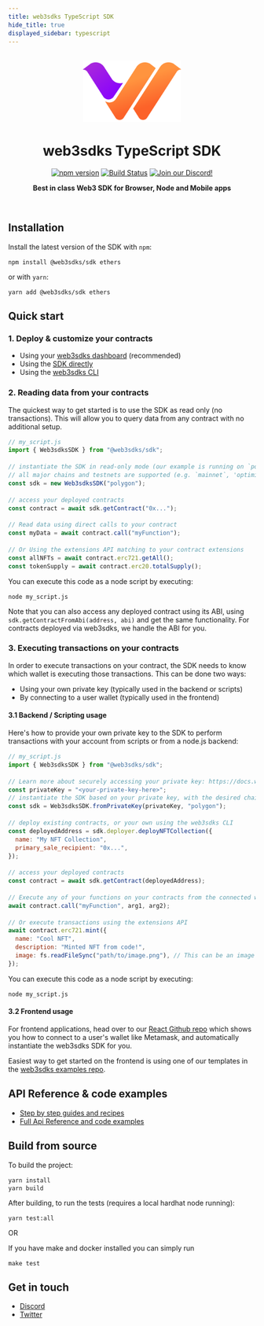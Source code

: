 ```yaml
---
title: web3sdks TypeScript SDK
hide_title: true
displayed_sidebar: typescript
---
```


<p align="center">
<br />
<a href="https://web3sdks.com"><img src="https://github.com/web3sdks/web3/blob/main/packages/sdk/logo.svg?raw=true" width="200" alt=""/></a>
<br />
</p>
<h1 align="center">web3sdks TypeScript SDK</h1>
<p align="center">
<a href="https://www.npmjs.com/package/@web3sdks/sdk"><img src="https://img.shields.io/npm/v/@web3sdks/sdk?color=red&label=npm&logo=npm" alt="npm version"/></a>
<a href="https://github.com/web3sdks/web3/actions/workflows/CI.yml"><img alt="Build Status" src="https://github.com/web3sdks/web3/actions/workflows/CI.yml/badge.svg"/></a>
<a href="https://discord.gg/KX2tsh9A"><img alt="Join our Discord!" src="https://img.shields.io/discord/834227967404146718.svg?color=7289da&label=discord&logo=discord&style=flat"/></a>

</p>
<p align="center"><strong>Best in class Web3 SDK for Browser, Node and Mobile apps</strong></p>
<br />

## Installation

Install the latest version of the SDK with `npm`:

```shell
npm install @web3sdks/sdk ethers
```

or with `yarn`:

```shell
yarn add @web3sdks/sdk ethers
```

## Quick start

### 1. Deploy & customize your contracts

- Using your [web3sdks dashboard](https://web3sdks.com/dashboard) (recommended)
- Using the [SDK directly](https://docs.web3sdks.com/typescript/sdk.contractdeployer)
- Using the [web3sdks CLI](https://docs.web3sdks.com/deploy)

### 2. Reading data from your contracts

The quickest way to get started is to use the SDK as read only (no transactions).
This will allow you to query data from any contract with no additional setup.

```javascript title="my_script.js"
// my_script.js
import { Web3sdksSDK } from "@web3sdks/sdk";

// instantiate the SDK in read-only mode (our example is running on `polygon` here)
// all major chains and testnets are supported (e.g. `mainnet`, 'optimism`, 'arbitrum', 'polygon', `goerli`, 'mumbai', etc.)
const sdk = new Web3sdksSDK("polygon");

// access your deployed contracts
const contract = await sdk.getContract("0x...");

// Read data using direct calls to your contract
const myData = await contract.call("myFunction");

// Or Using the extensions API matching to your contract extensions
const allNFTs = await contract.erc721.getAll();
const tokenSupply = await contract.erc20.totalSupply();
```

You can execute this code as a node script by executing:

```shell
node my_script.js
```

Note that you can also access any deployed contract using its ABI, using `sdk.getContractFromAbi(address, abi)` and get the same functionality. For contracts deployed via web3sdks, we handle the ABI for you.

### 3. Executing transactions on your contracts

In order to execute transactions on your contract, the SDK needs to know which wallet is executing those transactions.
This can be done two ways:

- Using your own private key (typically used in the backend or scripts)
- By connecting to a user wallet (typically used in the frontend)

#### 3.1 Backend / Scripting usage

Here's how to provide your own private key to the SDK to perform transactions with your account from scripts or from a node.js backend:

```javascript title="my_script.js"
// my_script.js
import { Web3sdksSDK } from "@web3sdks/sdk";

// Learn more about securely accessing your private key: https://docs.web3sdks.com/web3-sdk/set-up-the-sdk/securing-your-private-key
const privateKey = "<your-private-key-here>";
// instantiate the SDK based on your private key, with the desired chain to connect to
const sdk = Web3sdksSDK.fromPrivateKey(privateKey, "polygon");

// deploy existing contracts, or your own using the web3sdks CLI
const deployedAddress = sdk.deployer.deployNFTCollection({
  name: "My NFT Collection",
  primary_sale_recipient: "0x...",
});

// access your deployed contracts
const contract = await sdk.getContract(deployedAddress);

// Execute any of your functions on your contracts from the connected wallet
await contract.call("myFunction", arg1, arg2);

// Or execute transactions using the extensions API
await contract.erc721.mint({
  name: "Cool NFT",
  description: "Minted NFT from code!",
  image: fs.readFileSync("path/to/image.png"), // This can be an image url or file
});
```

You can execute this code as a node script by executing:

```shell
node my_script.js
```

#### 3.2 Frontend usage

For frontend applications, head over to our [React Github repo](https://github.com/web3sdks/web3/tree/main/packages/react) which shows you how to connect to a user's wallet like Metamask, and automatically instantiate the web3sdks SDK for you.

Easiest way to get started on the frontend is using one of our templates in the [web3sdks examples repo](https://github.com/web3sdks-template).

## API Reference & code examples

- [Step by step guides and recipes](https://docs.web3sdks.com)
- [Full Api Reference and code examples](https://docs.web3sdks.com/typescript)

## Build from source

To build the project:

```shell
yarn install
yarn build
```

After building, to run the tests (requires a local hardhat node running):

```shell
yarn test:all
```

OR

If you have make and docker installed you can simply run

```shell
make test
```

## Get in touch

- [Discord](https://discord.gg/KX2tsh9A)
- [Twitter](https://twitter.com/web3sdksdevdevdevdevdevdevdevdevdevdevdevdevdevdevdevdevdevdevdevdevdevdevdevdevdevdevdevdevdevdev_/)
